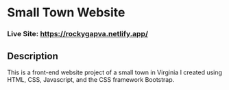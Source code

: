 # Small Town Website
### Live Site: https://rockygapva.netlify.app/

## Description
This is a front-end website project of a small town in Virginia I created using HTML, CSS, Javascript, and the CSS framework Bootstrap.

